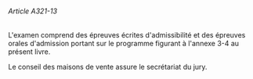 ###### Article A321-13

L'examen comprend des épreuves écrites d'admissibilité et des épreuves orales d'admission portant sur le programme figurant à l'annexe 3-4 au présent livre.

Le conseil des maisons de vente assure le secrétariat du jury.

